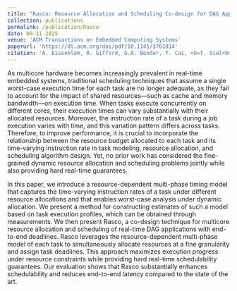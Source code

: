 ```yaml
---
title: "Rasco: Resource Allocation and Scheduling Co-design for DAG Applications on Multicore"
collection: publications
permalink: /publication/Rasco
date: 08-11-2025
venue: 'ACM Transactions on Embedded Computing Systems'
paperurl: 'https://dl.acm.org/doi/pdf/10.1145/3761814'
citation: 'A. Eisenklam, R. Gifford, G.A. Bondar, Y. Cai, <b>T. Sial<b>, L.T.X. Phan, A. Halder (2025). &quot;Rasco: Resource Allocation and Scheduling Co-design for DAG Applications on Multicore.&quot; <i>ACM Transactions on Embedded Computing Systems</i>.'
---
```


As multicore hardware becomes increasingly prevalent in real-time embedded systems, traditional scheduling techniques that assume a single worst-case execution time for each task are no longer adequate, as they fail to account for the impact of shared resources—such as cache and memory bandwidth—on execution time. When tasks execute concurrently on different cores, their execution times can vary substantially with their allocated resources. Moreover, the instruction rate of a task during a job execution varies with time, and this variation pattern differs across tasks. Therefore, to improve performance, it is crucial to incorporate the relationship between the resource budget allocated to each task and its time-varying instruction rate in task modeling, resource allocation, and scheduling algorithm design. Yet, no prior work has considered the fine-grained dynamic resource allocation and scheduling problems jointly while also providing hard real-time guarantees.

In this paper, we introduce a resource-dependent multi-phase timing model that captures the time-varying instruction rates of a task under different resource allocations and that enables worst-case analysis under dynamic allocation. We present a method for constructing estimates of such a model based on task execution profiles, which can be obtained through measurements. We then present Rasco, a co-design technique for multicore resource allocation and scheduling of real-time DAG applications with end-to-end deadlines. Rasco leverages the resource-dependent multi-phase model of each task to simultaneously allocate resources at a fine granularity and assign task deadlines. This approach maximizes execution progress under resource constraints while providing hard real-time schedulability guarantees. Our evaluation shows that Rasco substantially enhances schedulability and reduces end-to-end latency compared to the state of the art.
